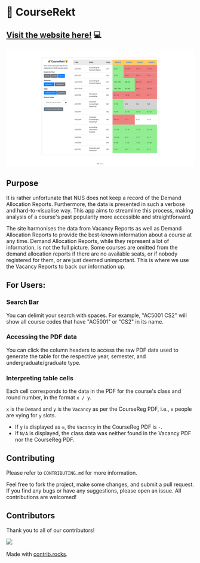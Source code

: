 # :rocket: CourseRekt
## [Visit the website here!](https://courserekt.vercel.app/) :computer:

![Image of the website](docs/images/preview.png)

## Purpose

It is rather unfortunate that NUS does not keep a record of the Demand Allocation Reports. Furthermore, the data is presented in such a verbose and hard-to-visualise way. This app aims to streamline this process, making analysis of a course's past popularity more accessible and straightforward.

The site harmonises the data from Vacancy Reports as well as Demand Allocation Reports to provide the best-known information about a course at any time. Demand Allocation Reports, while they represent a lot of information, is not the full picture. Some courses are omitted from the demand allocation reports if there are no available seats, or if nobody registered for them, or are just deemed unimportant. This is where we use the Vacancy Reports to back our information up.

## For Users:

### Search Bar

You can delimit your search with spaces. For example, "AC5001 CS2" will show all course codes that have "AC5001" or "CS2" in its name.

### Accessing the PDF data

You can click the column headers to access the raw PDF data used to generate the table for the respective year, semester, and undergraduate/graduate type.

### Interpreting table cells

Each cell corresponds to the data in the PDF for the course's class and round number, in the format `x / y`.

`x` is the `Demand` and `y` is the `Vacancy` as per the CourseReg PDF, i.e., `x` people are vying for `y` slots.

- If `y` is displayed as `∞`, the `Vacancy` in the CourseReg PDF is `-`.
- If `N/A` is displayed, the class data was neither found in the Vacancy PDF nor the CourseReg PDF.

## Contributing

Please refer to `CONTRIBUTING.md` for more information.

Feel free to fork the project, make some changes, and submit a pull request. If you find any bugs or have any suggestions, please open an issue. All contributions are welcomed!

## Contributors

Thank you to all of our contributors!

<a href="https://github.com/et-irl/courserekt/graphs/contributors">
  <img src="https://contrib.rocks/image?repo=et-irl/courserekt" />
</a>

Made with [contrib.rocks](https://contrib.rocks).
